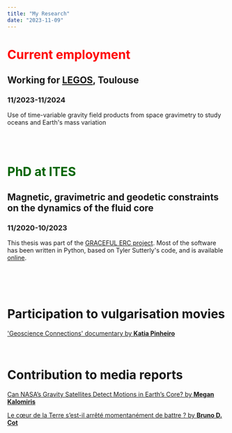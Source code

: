 ```yaml
---
title: "My Research"
date: "2023-11-09"
---
```

# <span style="color:red">Current employment</span>
## Working for [LEGOS](https://www.legos.omp.eu/), Toulouse
### 11/2023-11/2024
Use of time-variable gravity field products from space gravimetry to study oceans and Earth's mass variation

<br/>
<br/>

# <span style="color:darkgreen">PhD at ITES</span>
## Magnetic, gravimetric and geodetic constraints on the dynamics of the fluid core
### 11/2020-10/2023
This thesis was part of the [GRACEFUL ERC project](https://graceful.oma.be/). Most of the software has been written in Python, based on Tyler Sutterly's code, and is available [online](https://github.com/hulecom/read-GRACE-harmonics).

<br/>
<br/>
<br/>

# Participation to vulgarisation movies
['Geoscience Connections' documentary by **Katia Pinheiro**](https://youtu.be/Tew6m4g5gg4?si=REOe-9vFbTHhw0IT)

<br/>

# Contribution to media reports
[Can NASA’s Gravity Satellites Detect Motions in Earth’s Core? by **Megan Kalomiris**](https://eos.org/articles/can-nasas-gravity-satellites-detect-motions-in-earths-core "Can NASA’s Gravity Satellites Detect Motions in Earth’s Core?")

[Le cœur de la Terre s’est-il arrêté momentanément de battre ? by **Bruno D. Cot**](https://www.lexpress.fr/sciences-sante/le-coeur-de-la-terre-sest-il-arrete-momentanement-de-battre-PI5K52CMMBGMVMJNBOV6ZRJ44E/)
<!---
Now is the time for all good men to come to
the aid of their country. This is just a
regular paragraph.

The quick brown fox jumped over the lazy
dog's back.

## collapsible markdown?

<details><summary>CLICK ME</summary>
<p>

#### even hidden code blocks!

```python
print("hello world!")
```

</p>
</details>

### Header 3

> This is a blockquote.
>
> This is the second paragraph in the blockquote.
>
> ## This is an H2 in a blockquote-->

